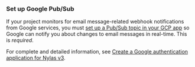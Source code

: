 ### Set up Google Pub/Sub

If your project monitors for email message-related webhook notifications from Google services, you must [set up a Pub/Sub topic in your GCP app](https://developer.nylas.com/docs/dev-guide/provider-guides/google/connect-google-pub-sub/) so Google can notify you about changes to email messages in real-time. This is _required_.

For complete and detailed information, see [Create a Google authentication application for Nylas v3](https://developer.nylas.com/docs/dev-guide/provider-guides/google/create-google-app/).

